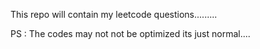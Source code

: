 This repo will contain my leetcode questions.........

PS : The codes may not not be optimized its just normal....
